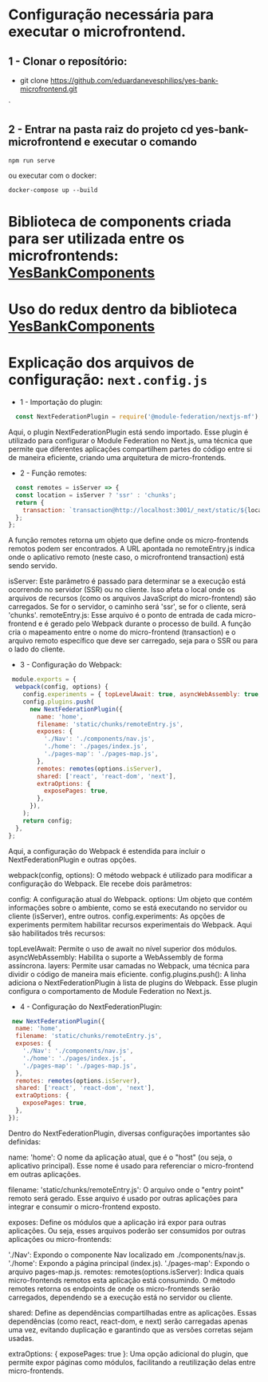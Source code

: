 # Configuração necessária para executar o microfrontend.


## 1 - Clonar o reposítório:
* git clone https://github.com/eduardanevesphilips/yes-bank-microfrontend.git

`
## 2 - Entrar na pasta raiz do projeto cd yes-bank-microfrontend e executar o comando
`npm run serve`

ou executar com o docker: 

`docker-compose up --build`


# Biblioteca de components criada para ser utilizada entre os microfrontends: [YesBankComponents](https://github.com/eduardanevesphilips/yes-bank-components)

# Uso do redux dentro da biblioteca [YesBankComponents](https://github.com/eduardanevesphilips/yes-bank-components/blob/main/src/components/container/Container.tsx#L45)


# Explicação dos arquivos de configuração: `next.config.js`

* 1 - Importação do plugin:
```js
  const NextFederationPlugin = require('@module-federation/nextjs-mf');
```
Aqui, o plugin NextFederationPlugin está sendo importado. Esse plugin é utilizado para configurar o Module Federation no Next.js, uma técnica que permite que diferentes aplicações compartilhem partes do código entre si de maneira eficiente, criando uma arquitetura de micro-frontends.


* 2 - Função remotes:
```js
  const remotes = isServer => {
  const location = isServer ? 'ssr' : 'chunks';
  return {
    transaction: `transaction@http://localhost:3001/_next/static/${location}/remoteEntry.js`,
  };
};

```
A função remotes retorna um objeto que define onde os micro-frontends remotos podem ser encontrados. A URL apontada no remoteEntry.js indica onde o aplicativo remoto (neste caso, o microfrontend transaction) está sendo servido.

isServer: Este parâmetro é passado para determinar se a execução está ocorrendo no servidor (SSR) ou no cliente. Isso afeta o local onde os arquivos de recursos (como os arquivos JavaScript do micro-frontend) são carregados. Se for o servidor, o caminho será 'ssr', se for o cliente, será 'chunks'.
remoteEntry.js: Esse arquivo é o ponto de entrada de cada micro-frontend e é gerado pelo Webpack durante o processo de build.
A função cria o mapeamento entre o nome do micro-frontend (transaction) e o arquivo remoto específico que deve ser carregado, seja para o SSR ou para o lado do cliente.


* 3 - Configuração do Webpack:
```js
 module.exports = {
  webpack(config, options) {
    config.experiments = { topLevelAwait: true, asyncWebAssembly: true, layers: true, };
    config.plugins.push(
      new NextFederationPlugin({
        name: 'home',
        filename: 'static/chunks/remoteEntry.js',
        exposes: {
          './Nav': './components/nav.js',
          './home': './pages/index.js',
          './pages-map': './pages-map.js',
        },
        remotes: remotes(options.isServer),
        shared: ['react', 'react-dom', 'next'],
        extraOptions: {
          exposePages: true,
        },
      }),
    );
    return config;
  },
};

```
Aqui, a configuração do Webpack é estendida para incluir o NextFederationPlugin e outras opções.

webpack(config, options): O método webpack é utilizado para modificar a configuração do Webpack. Ele recebe dois parâmetros:

config: A configuração atual do Webpack.
options: Um objeto que contém informações sobre o ambiente, como se está executando no servidor ou cliente (isServer), entre outros.
config.experiments: As opções de experiments permitem habilitar recursos experimentais do Webpack. Aqui são habilitados três recursos:

topLevelAwait: Permite o uso de await no nível superior dos módulos.
asyncWebAssembly: Habilita o suporte a WebAssembly de forma assíncrona.
layers: Permite usar camadas no Webpack, uma técnica para dividir o código de maneira mais eficiente.
config.plugins.push(): A linha adiciona o NextFederationPlugin à lista de plugins do Webpack. Esse plugin configura o comportamento de Module Federation no Next.js.


* 4 - Configuração do NextFederationPlugin:
```js
 new NextFederationPlugin({
  name: 'home',
  filename: 'static/chunks/remoteEntry.js',
  exposes: {
    './Nav': './components/nav.js',
    './home': './pages/index.js',
    './pages-map': './pages-map.js',
  },
  remotes: remotes(options.isServer),
  shared: ['react', 'react-dom', 'next'],
  extraOptions: {
    exposePages: true,
  },
});

```
Dentro do NextFederationPlugin, diversas configurações importantes são definidas:

name: 'home': O nome da aplicação atual, que é o "host" (ou seja, o aplicativo principal). Esse nome é usado para referenciar o micro-frontend em outras aplicações.

filename: 'static/chunks/remoteEntry.js': O arquivo onde o "entry point" remoto será gerado. Esse arquivo é usado por outras aplicações para integrar e consumir o micro-frontend exposto.

exposes: Define os módulos que a aplicação irá expor para outras aplicações. Ou seja, esses arquivos poderão ser consumidos por outras aplicações ou micro-frontends:

'./Nav': Expondo o componente Nav localizado em ./components/nav.js.
'./home': Expondo a página principal (index.js).
'./pages-map': Expondo o arquivo pages-map.js.
remotes: remotes(options.isServer): Indica quais micro-frontends remotos esta aplicação está consumindo. O método remotes retorna os endpoints de onde os micro-frontends serão carregados, dependendo se a execução está no servidor ou cliente.

shared: Define as dependências compartilhadas entre as aplicações. Essas dependências (como react, react-dom, e next) serão carregadas apenas uma vez, evitando duplicação e garantindo que as versões corretas sejam usadas.

extraOptions: { exposePages: true }: Uma opção adicional do plugin, que permite expor páginas como módulos, facilitando a reutilização delas entre micro-frontends.
